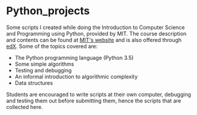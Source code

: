 # Python_projects

Some scripts I created while doing the Introduction to Computer Science and Programming using Python, provided by MIT.
The course description and contents can be found at [MIT's website](https://ocw.mit.edu/courses/electrical-engineering-and-computer-science/6-00-introduction-to-computer-science-and-programming-fall-2008/) and is also offered through [edX](https://www.edx.org/course/introduction-to-computer-science-and-programming-using-python-0).
Some of the topics covered are:
* The Python programming language (Python 3.5)
* Some simple algorithms
* Testing and debugging
* An informal introduction to algorithmic complexity
* Data structures

Students are encouraged to write scripts at their own computer, debugging and testing them out before submitting them, 
hence the scripts that are collected here.

